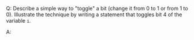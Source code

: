 Q: Describe a simple way to "toggle" a bit (change it from 0 to 1 or from 1 to
0). Illustrate the technique by writing a statement that toggles bit 4 of the
variable `i`.

A:
